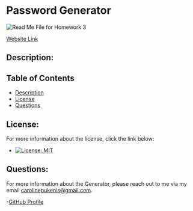 # Password Generator

![Read Me File for Homework 3](https://github.com/caropukenis/passwordGenerator/blob/master/assets/screenShot.png)

[Website Link](https://caropukenis.github.io/passwordGenerator/)

## Description:

## Table of Contents
- [Description](#description)
- [License](#license)
- [Questions](#questions)

## License:
For more information about the license, click the link below:
- [![License: MIT](https://img.shields.io/badge/License-MIT-yellow.svg)](https://opensource.org/licenses/MIT)

## Questions:
For more information about the Generator, please reach out to me via my email carolinepukenis@gmail.com.

-[GitHub Profile](https://github.com/caropukenis)

  
